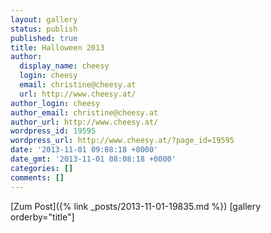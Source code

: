 ```yaml
---
layout: gallery
status: publish
published: true
title: Halloween 2013
author:
  display_name: cheesy
  login: cheesy
  email: christine@cheesy.at
  url: http://www.cheesy.at/
author_login: cheesy
author_email: christine@cheesy.at
author_url: http://www.cheesy.at/
wordpress_id: 19595
wordpress_url: http://www.cheesy.at/?page_id=19595
date: '2013-11-01 09:08:18 +0000'
date_gmt: '2013-11-01 08:08:18 +0000'
categories: []
comments: []
---
```


[Zum Post]({% link _posts/2013-11-01-19835.md %})
[gallery orderby="title"]
